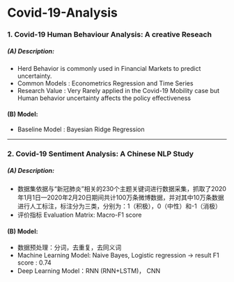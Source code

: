 # Covid-19-Analysis

### 1. Covid-19 Human Behaviour Analysis: A creative Reseach
##### (A) Description:
- Herd Behavior is commonly used in Financial Markets to predict uncertainty. 
- Common Models : Econometrics Regression  and Time Series 
- Research Value :  Very Rarely applied in the Covid-19 Mobility case but Human behavior uncertainty affects the policy effectiveness 

#### (B) Model:
- Baseline Model : Bayesian Ridge Regression

---
### 2. Covid-19 Sentiment Analysis: A Chinese NLP Study
##### (A) Description:
- 数据集依据与“新冠肺炎”相关的230个主题关键词进行数据采集，抓取了2020年1月1日—2020年2月20日期间共计100万条微博数据，并对其中10万条数据进行人工标注，标注分为三类，分别为：1（积极），0（中性）和-1（消极）
- 评价指标 Evaluation Matrix: Macro-F1 score

#### (B) Model:
- 数据预处理：分词，去重复，去同义词
- Machine Learning Model: Naive Bayes, Logistic regression -> result F1 score : 0.74
- Deep Learning Model：RNN (RNN+LSTM)， CNN

